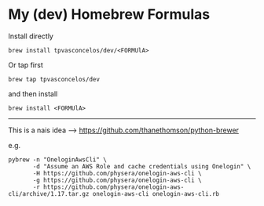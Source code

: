 # My (dev) Homebrew Formulas

Install directly 
```shell
brew install tpvasconcelos/dev/<FORMUlA>
```

Or tap first
```shell
brew tap tpvasconcelos/dev
```

and then install
```shell
brew install <FORMUlA>
```

---

This is a nais idea --> https://github.com/thanethomson/python-brewer

e.g.
```shell
pybrew -n "OneloginAwsCli" \
       -d "Assume an AWS Role and cache credentials using Onelogin" \
       -H https://github.com/physera/onelogin-aws-cli \
       -g https://github.com/physera/onelogin-aws-cli \
       -r https://github.com/physera/onelogin-aws-cli/archive/1.17.tar.gz onelogin-aws-cli onelogin-aws-cli.rb
```